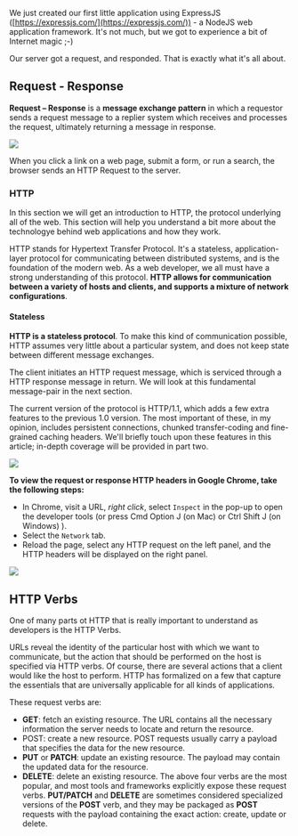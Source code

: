 
We just created our first little application using ExpressJS ([https://expressjs.com/](https://expressjs.com/)) - a NodeJS web application framework. It's not much, but we got to experience a bit of Internet magic ;-)

Our server got a request, and responded. That is exactly what it's all about.

## Request - Response

**Request – Response** is a **message exchange pattern** in which a requestor sends a request message to a replier system which receives and processes the request, ultimately returning a message in response.

![](https://cdn.fs.teachablecdn.com/ADNupMnWyR7kCWRvm76Laz/resize=width:1000/https://www.filepicker.io/api/file/gKrcd5GmRIiEGo39JIeA)

When you click a link on a web page, submit a form, or run a search, the browser sends an HTTP Request to the server.

### HTTP

In this section we will get an introduction to HTTP, the protocol underlying all of the web. This section will help you understand a bit more about the technologye behind web applications and how they work.

HTTP stands for Hypertext Transfer Protocol. It's a stateless, application-layer protocol for communicating between distributed systems, and is the foundation of the modern web. As a web developer, we all must have a strong understanding of this protocol. **HTTP allows for communication between a variety of hosts and clients, and supports a mixture of network configurations**.

#### Stateless

**HTTP is a stateless protocol**. To make this kind of communication possible, HTTP assumes very little about a particular system, and does not keep state between different message exchanges.

The client initiates an HTTP request message, which is serviced through a HTTP response message in return. We will look at this fundamental message-pair in the next section.

The current version of the protocol is HTTP/1.1, which adds a few extra features to the previous 1.0 version. The most important of these, in my opinion, includes persistent connections, chunked transfer-coding and fine-grained caching headers. We'll briefly touch upon these features in this article; in-depth coverage will be provided in part two.

![](https://cdn.fs.teachablecdn.com/ADNupMnWyR7kCWRvm76Laz/resize=width:1000/https://www.filepicker.io/api/file/m8kSeq2vQPO5wY4NODCe)

**To view the request or response HTTP headers in Google Chrome, take the following steps:**

-   In Chrome, visit a URL, _right click_, select `Inspect` in the pop-up to open the developer tools (or press Cmd Option J (on Mac) or Ctrl Shift J (on Windows) ).
-   Select the `Network` tab.
-   Reload the page, select any HTTP request on the left panel, and the HTTP headers will be displayed on the right panel.

![](https://cdn.fs.teachablecdn.com/ADNupMnWyR7kCWRvm76Laz/resize=width:1000/https://www.filepicker.io/api/file/udX3dRvRCmq7nqYeNoS4)

## HTTP Verbs

One of many parts ot HTTP that is really important to understand as developers is the HTTP Verbs.

URLs reveal the identity of the particular host with which we want to communicate, but the action that should be performed on the host is specified via HTTP verbs. Of course, there are several actions that a client would like the host to perform. HTTP has formalized on a few that capture the essentials that are universally applicable for all kinds of applications.

These request verbs are:

-   **GET**: fetch an existing resource. The URL contains all the necessary information the server needs to locate and return the resource.
-   POST: create a new resource. POST requests usually carry a payload that specifies the data for the new resource.
-   **PUT** or **PATCH**: update an existing resource. The payload may contain the updated data for the resource.
-   **DELETE**: delete an existing resource. The above four verbs are the most popular, and most tools and frameworks explicitly expose these request verbs. **PUT/PATCH** and **DELETE** are sometimes considered specialized versions of the **POST** verb, and they may be packaged as **POST** requests with the payload containing the exact action: create, update or delete.